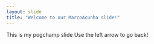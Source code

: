 ```yaml
---
layout: slide
title: "Welcome to our MarcoAcunha slide!"
---
```

This is my pogchamp slide
Use the left arrow to go back!
